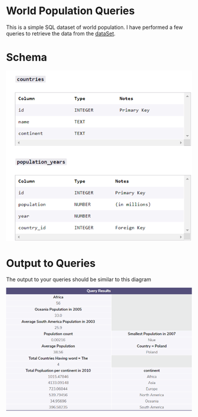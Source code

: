 # World Population Queries

This is a simple SQL dataset of world population. I have performed a few queries to retrieve the data from the [dataSet](https://github.com/Gonnuru/world_population/blob/master/db.sqlite).

# Schema 

![here](https://github.com/Gonnuru/world_population_ii/blob/master/schema.png)

# Output to Queries

The output to your queries should be similar to this diagram

![output](https://github.com/Gonnuru/world_population_ii/blob/master/query_outputs_screenshot.png)

  